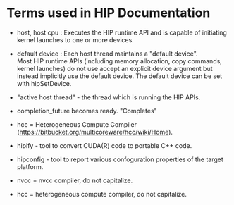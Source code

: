 # Terms used in HIP Documentation

- host,  host cpu : Executes the HIP runtime API and is capable of initiating kernel launches to one or more devices.
- default device : Each host thread maintains a "default device".  
Most HIP runtime APIs (including memory allocation, copy commands, kernel launches) do not use accept an explicit device
argument but instead implicitly use the default device.
The default device can be set with hipSetDevice.

- "active host thread" - the thread which is running the HIP APIs.   

- completion_future becomes ready.  "Completes"

- hcc = Heterogeneous Compute Compiler (https://bitbucket.org/multicoreware/hcc/wiki/Home).  

- hipify - tool to convert CUDA(R) code to portable C++ code.
- hipconfig - tool to report various confoguration properties of the target platform.

- nvcc = nvcc compiler, do not capitalize.
- hcc  = heterogeneous compute compiler, do not capitalize.
